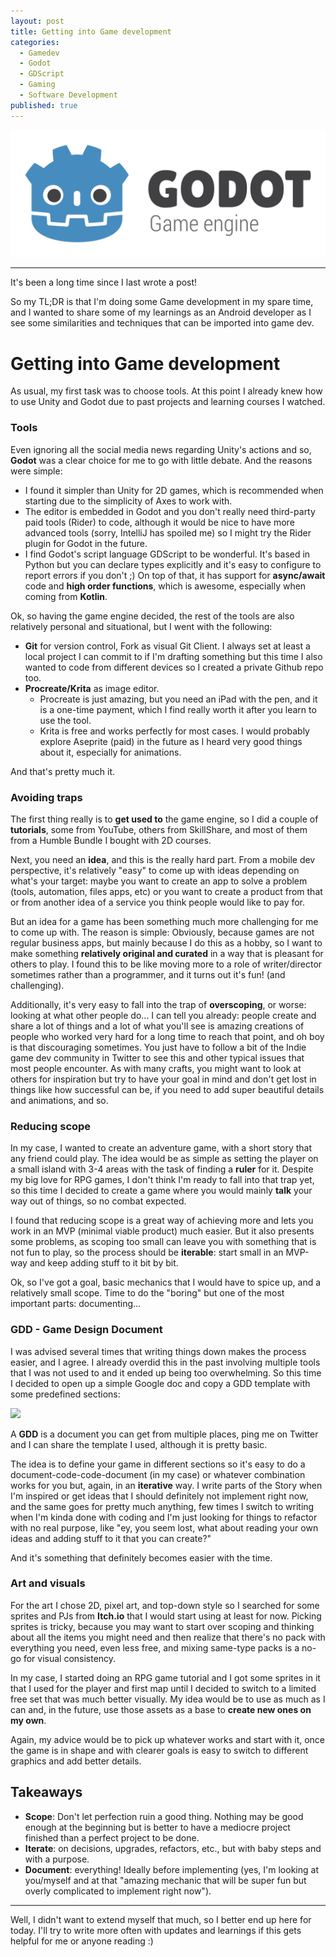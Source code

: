 ```yaml
---
layout: post
title: Getting into Game development
categories:
  - Gamedev
  - Godot
  - GDScript
  - Gaming
  - Software Development
published: true
---
```


![](https://raw.githubusercontent.com/aballano/aballano.github.io/master/images/Godot_logo.svg "Godot logo")

---

It's been a long time since I last wrote a post!

So my TL;DR is that I'm doing some Game development in my spare time, and I wanted to share some of my learnings as an Android developer as I see some similarities and techniques that can be imported into game dev.

# Getting into Game development

As usual, my first task was to choose tools. At this point I already knew how to use Unity and Godot due to past projects and learning courses I watched.

### Tools

Even ignoring all the social media news regarding Unity's actions and so, **Godot** was a clear choice for me to go with little debate. And the reasons were simple:

* I found it simpler than Unity for 2D games, which is recommended when starting due to the simplicity of Axes to work with.
* The editor is embedded in Godot and you don't really need third-party paid tools (Rider) to code, although it would be nice to have more advanced tools (sorry, IntelliJ has spoiled me) so I might try the Rider plugin for Godot in the future.
* I find Godot's script language GDScript to be wonderful. It's based in Python but you can declare types explicitly and it's easy to configure to report errors if you don't ;) On top of that, it has support for **async/await** code and **high order functions**, which is awesome, especially when coming from **Kotlin**.

Ok, so having the game engine decided, the rest of the tools are also relatively personal and situational, but I went with the following:

* **Git** for version control, Fork as visual Git Client. I always set at least a local project I can commit to if I'm drafting something but this time I also wanted to code from different devices so I created a private Github repo too.
* **Procreate/Krita** as image editor. 
  * Procreate is just amazing, but you need an iPad with the pen, and it is a one-time payment, which I find really worth it after you learn to use the tool.
  * Krita is free and works perfectly for most cases. I would probably explore Aseprite (paid) in the future as I heard very good things about it, especially for animations.

And that's pretty much it.

### Avoiding traps

The first thing really is to **get used to** the game engine, so I did a couple of **tutorials**, some from YouTube, others from SkillShare, and most of them from a Humble Bundle I bought with 2D courses.

Next, you need an **idea**, and this is the really hard part. From a mobile dev perspective, it's relatively "easy" to come up with ideas depending on what's your target: maybe you want to create an app to solve a problem (tools, automation, files apps, etc) or you want to create a product from that or from another idea of a service you think people would like to pay for.

But an idea for a game has been something much more challenging for me to come up with. The reason is simple: Obviously, because games are not regular business apps, but mainly because I do this as a hobby, so I want to make something **relatively original and curated** in a way that is pleasant for others to play. I found this to be like moving more to a role of writer/director sometimes rather than a programmer, and it turns out it's fun! (and challenging).

Additionally, it's very easy to fall into the trap of **overscoping**, or worse: looking at what other people do... I can tell you already: people create and share a lot of things and a lot of what you'll see is amazing creations of people who worked very hard for a long time to reach that point, and oh boy is that discouraging sometimes. You just have to follow a bit of the Indie game dev community in Twitter to see this and other typical issues that most people encounter. As with many crafts, you might want to look at others for inspiration but try to have your goal in mind and don't get lost in things like how successful can be, if you need to add super beautiful details and animations, and so.

### Reducing scope

In my case, I wanted to create an adventure game, with a short story that any friend could play. The idea would be as simple as setting the player on a small island with 3-4 areas with the task of finding a **ruler** for it. Despite my big love for RPG games, I don't think I'm ready to fall into that trap yet, so this time I decided to create a game where you would mainly **talk** your way out of things, so no combat expected.

I found that reducing scope is a great way of achieving more and lets you work in an MVP (minimal viable product) much easier. But it also presents some problems, as scoping too small can leave you with something that is not fun to play, so the process should be **iterable**: start small in an MVP-way and keep adding stuff to it bit by bit.

Ok, so I've got a goal, basic mechanics that I would have to spice up, and a relatively small scope. Time to do the "boring" but one of the most important parts: documenting...

### GDD - Game Design Document

I was advised several times that writing things down makes the process easier, and I agree. I already overdid this in the past involving multiple tools that I was not used to and it ended up being too overwhelming. So this time I decided to open up a simple Google doc and copy a GDD template with some predefined sections:

<image width=200 src="https://raw.githubusercontent.com/aballano/aballano.github.io/master/images/gdd.png" />

A **GDD** is a document you can get from multiple places, ping me on Twitter and I can share the template I used, although it is pretty basic. 

The idea is to define your game in different sections so it's easy to do a document-code-code-document (in my case) or whatever combination works for you but, again, in an **iterative** way. I write parts of the Story when I'm inspired or get ideas that I should definitely not implement right now, and the same goes for pretty much anything, few times I switch to writing when I'm kinda done with coding and I'm just looking for things to refactor with no real purpose, like "ey, you seem lost, what about reading your own ideas and adding stuff to it that you can create?"

And it's something that definitely becomes easier with the time.


### Art and visuals

For the art I chose 2D, pixel art, and top-down style so I searched for some sprites and PJs from **Itch.io** that I would start using at least for now. Picking sprites is tricky, because you may want to start over scoping and thinking about all the items you might need and then realize that there's no pack with everything you need, even less free, and mixing same-type packs is a no-go for visual consistency. 

In my case, I started doing an RPG game tutorial and I got some sprites in it that I used for the player and first map until I decided to switch to a limited free set that was much better visually. My idea would be to use as much as I can and, in the future, use those assets as a base to **create new ones on my own**.

Again, my advice would be to pick up whatever works and start with it, once the game is in shape and with clearer goals is easy to switch to different graphics and add better details.

## Takeaways

* **Scope**: Don't let perfection ruin a good thing. Nothing may be good enough at the beginning but is better to have a mediocre project finished than a perfect project to be done.
* **Iterate**: on decisions, upgrades, refactors, etc., but with baby steps and with a purpose.
* **Document**: everything! Ideally before implementing (yes, I'm looking at you/myself and at that "amazing mechanic that will be super fun but overly complicated to implement right now").

---

Well, I didn't want to extend myself that much, so I better end up here for today. I'll try to write more often with updates and learnings if this gets helpful for me or anyone reading :)

